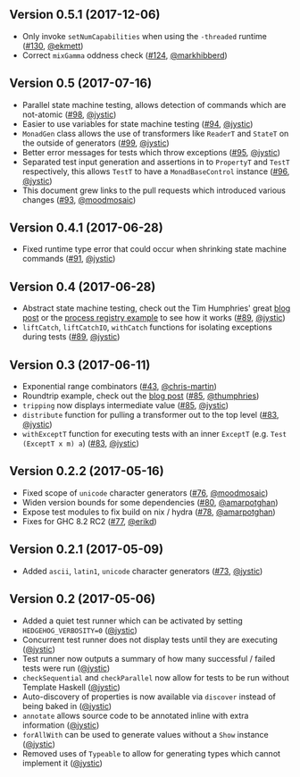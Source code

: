 ## Version 0.5.1 (2017-12-06)

- Only invoke `setNumCapabilities` when using the `-threaded` runtime ([#130][130], [@ekmett][ekmett])
- Correct `mixGamma` oddness check ([#124][124], [@markhibberd][markhibberd])

## Version 0.5 (2017-07-16)

- Parallel state machine testing, allows detection of commands which are not-atomic ([#98][98], [@jystic][jystic])
- Easier to use variables for state machine testing ([#94][94], [@jystic][jystic])
- `MonadGen` class allows the use of transformers like `ReaderT` and `StateT` on the outside of generators ([#99][99], [@jystic][jystic])
- Better error messages for tests which throw exceptions ([#95][95], [@jystic][jystic])
- Separated test input generation and assertions in to `PropertyT` and `TestT` respectively, this allows `TestT` to have a `MonadBaseControl` instance ([#96][96], [@jystic][jystic])
- This document grew links to the pull requests which introduced various changes ([#93][93], [@moodmosaic][moodmosaic])

## Version 0.4.1 (2017-06-28)

- Fixed runtime type error that could occur when shrinking state machine commands ([#91][91], [@jystic][jystic])

## Version 0.4 (2017-06-28)

- Abstract state machine testing, check out the Tim Humphries' great [blog post](http://teh.id.au/posts/2017/07/15/state-machine-testing) or the [process registry example](https://github.com/hedgehogqa/haskell-hedgehog/blob/master/hedgehog-example/test/Test/Example/Registry.hs) to see how it works ([#89][89], [@jystic][jystic])
- `liftCatch`, `liftCatchIO`, `withCatch` functions for isolating exceptions during tests ([#89][89], [@jystic][jystic])

## Version 0.3 (2017-06-11)

- Exponential range combinators ([#43][43], [@chris-martin][chris-martin])
- Roundtrip example, check out the [blog post](http://teh.id.au/posts/2017/06/07/round-trip-property/) ([#85][85], [@thumphries][thumphries])
- `tripping` now displays intermediate value ([#85][85], [@jystic][jystic])
- `distribute` function for pulling a transformer out to the top level ([#83][83], [@jystic][jystic])
- `withExceptT` function for executing tests with an inner `ExceptT` (e.g. `Test (ExceptT x m) a`) ([#83][83], [@jystic][jystic])

## Version 0.2.2 (2017-05-16)

- Fixed scope of `unicode` character generators ([#76][76], [@moodmosaic][moodmosaic])
- Widen version bounds for some dependencies ([#80][80], [@amarpotghan][amarpotghan])
- Expose test modules to fix build on nix / hydra ([#78][78], [@amarpotghan][amarpotghan])
- Fixes for GHC 8.2 RC2 ([#77][77], [@erikd][erikd])

## Version 0.2.1 (2017-05-09)

- Added `ascii`, `latin1`, `unicode` character generators ([#73][73], [@jystic][jystic])

## Version 0.2 (2017-05-06)

- Added a quiet test runner which can be activated by setting `HEDGEHOG_VERBOSITY=0` ([@jystic][jystic])
- Concurrent test runner does not display tests until they are executing ([@jystic][jystic])
- Test runner now outputs a summary of how many successful / failed tests were run ([@jystic][jystic])
- `checkSequential` and `checkParallel` now allow for tests to be run without Template Haskell ([@jystic][jystic])
- Auto-discovery of properties is now available via `discover` instead of being baked in ([@jystic][jystic])
- `annotate` allows source code to be annotated inline with extra information ([@jystic][jystic])
- `forAllWith` can be used to generate values without a `Show` instance ([@jystic][jystic])
- Removed uses of `Typeable` to allow for generating types which cannot implement it ([@jystic][jystic])

[jystic]:
  https://github.com/jystic
[chris-martin]:
  https://github.com/chris-martin
[thumphries]:
  https://github.com/thumphries
[moodmosaic]:
  https://github.com/moodmosaic
[amarpotghan]:
  https://github.com/amarpotghan
[erikd]:
  https://github.com/erikd
[ekmett]:
  https://github.com/ekmett
[markhibberd]:
  https://github.com/markhibberd

[130]:
  https://github.com/hedgehogqa/haskell-hedgehog/pull/130
[124]:
  https://github.com/hedgehogqa/haskell-hedgehog/pull/124
[99]:
  https://github.com/hedgehogqa/haskell-hedgehog/pull/99
[98]:
  https://github.com/hedgehogqa/haskell-hedgehog/pull/98
[96]:
  https://github.com/hedgehogqa/haskell-hedgehog/pull/96
[95]:
  https://github.com/hedgehogqa/haskell-hedgehog/pull/95
[94]:
  https://github.com/hedgehogqa/haskell-hedgehog/pull/94
[93]:
  https://github.com/hedgehogqa/haskell-hedgehog/pull/93
[91]:
  https://github.com/hedgehogqa/haskell-hedgehog/pull/91
[89]:
  https://github.com/hedgehogqa/haskell-hedgehog/pull/89
[85]:
  https://github.com/hedgehogqa/haskell-hedgehog/pull/85
[83]:
  https://github.com/hedgehogqa/haskell-hedgehog/pull/83
[80]:
  https://github.com/hedgehogqa/haskell-hedgehog/pull/80
[78]:
  https://github.com/hedgehogqa/haskell-hedgehog/pull/78
[77]:
  https://github.com/hedgehogqa/haskell-hedgehog/pull/77
[76]:
  https://github.com/hedgehogqa/haskell-hedgehog/pull/76
[73]:
  https://github.com/hedgehogqa/haskell-hedgehog/pull/73
[43]:
  https://github.com/hedgehogqa/haskell-hedgehog/pull/43
